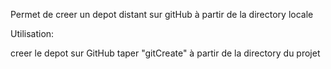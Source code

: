 Permet de creer un depot distant sur gitHub à partir de la directory locale

Utilisation: 

creer le depot sur GitHub
taper "gitCreate" à partir de la directory du projet
